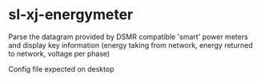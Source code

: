 # sl-xj-energymeter

Parse the datagram provided by DSMR compatible 'smart' power meters and display key information (energy taking from network, energy returned to network, voltage per phase)

Config file expected on desktop
